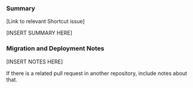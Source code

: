 ### Summary
[Link to relevant Shortcut issue]

[INSERT SUMMARY HERE]

### Migration and Deployment Notes
[INSERT NOTES HERE]


If there is a related pull request in another repository, include notes about that.
